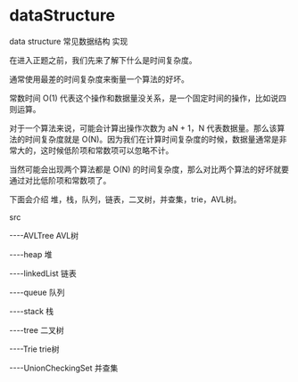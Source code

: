 # dataStructure
data structure
常见数据结构 实现

在进入正题之前，我们先来了解下什么是时间复杂度。

通常使用最差的时间复杂度来衡量一个算法的好坏。

常数时间 O(1) 代表这个操作和数据量没关系，是一个固定时间的操作，比如说四则运算。

对于一个算法来说，可能会计算出操作次数为 aN + 1，N 代表数据量。那么该算法的时间复杂度就是 O(N)。因为我们在计算时间复杂度的时候，数据量通常是非常大的，这时候低阶项和常数项可以忽略不计。

当然可能会出现两个算法都是 O(N) 的时间复杂度，那么对比两个算法的好坏就要通过对比低阶项和常数项了。

下面会介绍 堆，栈，队列，链表，二叉树，并查集，trie，AVL树。

src 

 ----AVLTree  AVL树

 ----heap  堆

 ----linkedList  链表

 ----queue  队列

 ----stack  栈

 ----tree  二叉树

 ----Trie  trie树

 ----UnionCheckingSet  并查集


 
